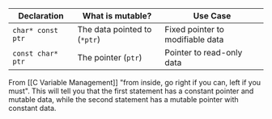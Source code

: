 
| Declaration       | What is mutable?             | Use Case                         |
| ----------------- | ---------------------------- | -------------------------------- |
| `char* const ptr` | The data pointed to (`*ptr`) | Fixed pointer to modifiable data |
| `const char* ptr` | The pointer (`ptr`)          | Pointer to read-only data        |
From [[C Variable Management]]  "from inside, go right if you can, left if you must". This will tell you that the first statement has a constant pointer and mutable data, while the second statement has a mutable pointer with constant data.